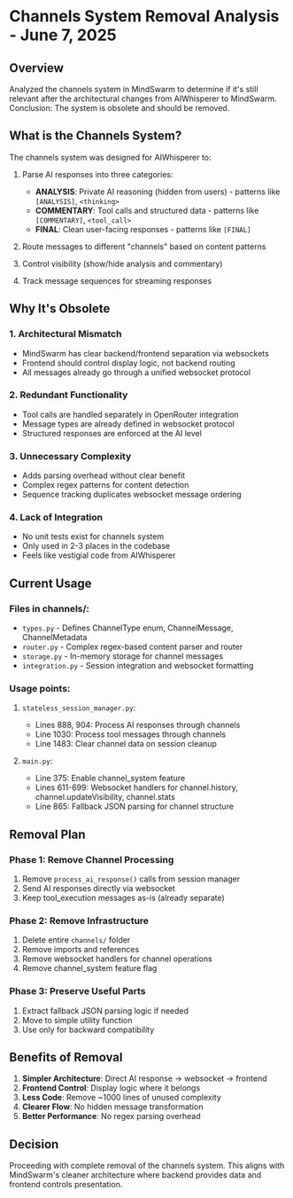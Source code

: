 # Channels System Removal Analysis - June 7, 2025

## Overview
Analyzed the channels system in MindSwarm to determine if it's still relevant after the architectural changes from AIWhisperer to MindSwarm. Conclusion: The system is obsolete and should be removed.

## What is the Channels System?

The channels system was designed for AIWhisperer to:
1. Parse AI responses into three categories:
   - **ANALYSIS**: Private AI reasoning (hidden from users) - patterns like `[ANALYSIS]`, `<thinking>`
   - **COMMENTARY**: Tool calls and structured data - patterns like `[COMMENTARY]`, `<tool_call>`
   - **FINAL**: Clean user-facing responses - patterns like `[FINAL]`

2. Route messages to different "channels" based on content patterns
3. Control visibility (show/hide analysis and commentary)
4. Track message sequences for streaming responses

## Why It's Obsolete

### 1. Architectural Mismatch
- MindSwarm has clear backend/frontend separation via websockets
- Frontend should control display logic, not backend routing
- All messages already go through a unified websocket protocol

### 2. Redundant Functionality
- Tool calls are handled separately in OpenRouter integration
- Message types are already defined in websocket protocol
- Structured responses are enforced at the AI level

### 3. Unnecessary Complexity
- Adds parsing overhead without clear benefit
- Complex regex patterns for content detection
- Sequence tracking duplicates websocket message ordering

### 4. Lack of Integration
- No unit tests exist for channels system
- Only used in 2-3 places in the codebase
- Feels like vestigial code from AIWhisperer

## Current Usage

### Files in channels/:
- `types.py` - Defines ChannelType enum, ChannelMessage, ChannelMetadata
- `router.py` - Complex regex-based content parser and router
- `storage.py` - In-memory storage for channel messages
- `integration.py` - Session integration and websocket formatting

### Usage points:
1. `stateless_session_manager.py`:
   - Lines 888, 904: Process AI responses through channels
   - Line 1030: Process tool messages through channels
   - Line 1483: Clear channel data on session cleanup

2. `main.py`:
   - Line 375: Enable channel_system feature
   - Lines 611-699: Websocket handlers for channel.history, channel.updateVisibility, channel.stats
   - Line 865: Fallback JSON parsing for channel structure

## Removal Plan

### Phase 1: Remove Channel Processing
1. Remove `process_ai_response()` calls from session manager
2. Send AI responses directly via websocket
3. Keep tool_execution messages as-is (already separate)

### Phase 2: Remove Infrastructure
1. Delete entire `channels/` folder
2. Remove imports and references
3. Remove websocket handlers for channel operations
4. Remove channel_system feature flag

### Phase 3: Preserve Useful Parts
1. Extract fallback JSON parsing logic if needed
2. Move to simple utility function
3. Use only for backward compatibility

## Benefits of Removal

1. **Simpler Architecture**: Direct AI response → websocket → frontend
2. **Frontend Control**: Display logic where it belongs
3. **Less Code**: Remove ~1000 lines of unused complexity
4. **Clearer Flow**: No hidden message transformation
5. **Better Performance**: No regex parsing overhead

## Decision
Proceeding with complete removal of the channels system. This aligns with MindSwarm's cleaner architecture where backend provides data and frontend controls presentation.